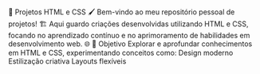 🚀 Projetos HTML e CSS 🖌️
Bem-vindo ao meu repositório pessoal de projetos! 🏗️ Aqui guardo criações desenvolvidas utilizando HTML e CSS, focando no aprendizado contínuo e no aprimoramento de habilidades em desenvolvimento web. 🌐
🎯 Objetivo
Explorar e aprofundar conhecimentos em HTML e CSS, experimentando conceitos como:
Design moderno
Estilização criativa
Layouts flexíveis 
